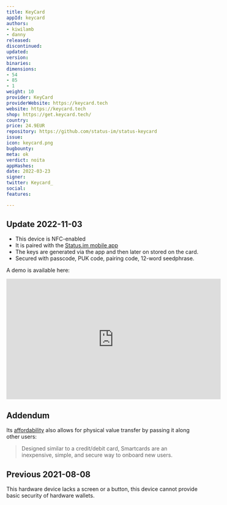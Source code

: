 ```yaml
---
title: KeyCard
appId: keycard
authors:
- kiwilamb
- danny
released: 
discontinued: 
updated: 
version: 
binaries: 
dimensions:
- 54
- 85
- 1
weight: 10
provider: KeyCard
providerWebsite: https://keycard.tech
website: https://keycard.tech
shop: https://get.keycard.tech/
country: 
price: 24.9EUR
repository: https://github.com/status-im/status-keycard
issue: 
icon: keycard.png
bugbounty: 
meta: ok
verdict: noita
appHashes: 
date: 2022-03-23
signer: 
twitter: Keycard_
social: 
features: 

---
```


## Update 2022-11-03

- This device is NFC-enabled
- It is paired with the [Status.im mobile app](https://status.im/keycard-integration/)
- The keys are generated via the app and then later on stored on the card.
- Secured with passcode, PUK code, pairing code, 12-word seedphrase.

A demo is available here:

<iframe width="560" height="315" src="https://www.youtube.com/embed/oBVLwXL7JJQ" title="YouTube video player" frameborder="0" allow="accelerometer; autoplay; clipboard-write; encrypted-media; gyroscope; picture-in-picture" allowfullscreen></iframe>

## Addendum

Its [affordability](https://keycard.tech/) also allows for physical value transfer by passing it along other users:

> Designed similar to a credit/debit card, Smartcards are an inexpensive, simple, and secure way to onboard new users.

## Previous 2021-08-08

This hardware device lacks a screen or a button, this device cannot provide basic security of hardware wallets.
